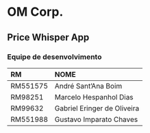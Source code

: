 # OM Corp.
## Price Whisper App

### Equipe de desenvolvimento
| RM       | NOME                        |
|:---------|:----------------------------|
| RM551575 | André Sant’Ana Boim         | 
| RM98251  | Marcelo Hespanhol Dias      |
| RM99632  | Gabriel Eringer de Oliveira |
| RM551988 | Gustavo Imparato Chaves     |
